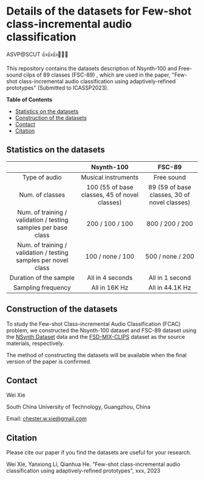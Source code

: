 # Details of the datasets for Few-shot class-incremental audio classification
ASVP@SCUT 👍👍👍🤙🤙🤙

This repository contains the datasets description of Nsynth-100 and Free-sound cilps of 89 classes (FSC-89) , which are used in the paper, 
"Few-shot class-incremental audio classification using adaptively-refined prototypes" (Submitted to ICASSP2023).

**Table of Contents**
- [Statistics on the datasets](#statistics-on-the-datasets)
- [Construction of the datasets](#construction-of-the-datasets)
- [Contact](#contact)
- [Citation](#citation)

## Statistics on the datasets
|                                                                 |                  Nsynth-100                   |                    FSC-89                    |
|:---------------------------------------------------------------:|:---------------------------------------------:|:--------------------------------------------:|
|                          Type of audio                          |              Musical instruments              |                  Free sound                  |
|                         Num. of classes                         | 100 (55 of base classes, 45 of novel classes) | 89 (59 of base classes, 30 of novel classes) |
| Num. of training / validation / testing samples per base class  |                200 / 100 / 100                |               800 / 200 / 200                |
| Num. of training / validation / testing samples per novel class |               100 / none / 100                |               500 / none / 200               |
|                     Duration of the sample                      |               All in 4 seconds                |               All in 1 second                |
|                       Sampling frequency                        |                 All in 16K Hz                 |               All in 44.1K Hz                |

## Construction of the datasets

To study the Few-shot Class-incremental Audio Classification (FCAC) problem, we constructed the Nsynth-100 dataset and FSC-89 dataset
using the [NSynth Dataset](https://magenta.tensorflow.org/datasets/nsynth) data and the [FSD-MIX-CLIPS](https://zenodo.org/record/5574135#.YWyINEbMIWo) dataset as the source materials,
respectively.

The method of constructing the datasets will be available when the final version of the paper is confirmed.




## Contact
Wei Xie

South China University of Technology, Guangzhou, China

Email: chester.w.xie@gmail.com


## Citation
Please cite our paper if you find the datasets are useful for your research.

Wei Xie, Yanxiong Li, Qianhua He. "Few-shot class-incremental audio classification using adaptively-refined prototypes", xxx, 2023



